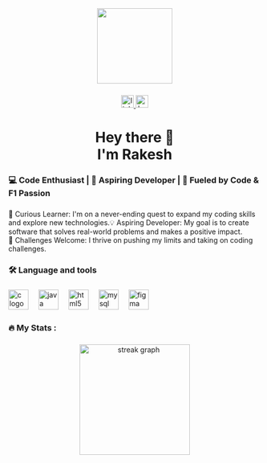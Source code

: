 ﻿<div align="center">
  <img height="150" src="https://user-images.githubusercontent.com/75851313/151668395-5591532b-28da-46a6-9476-7c9694bcb60e.gif"  />
</div>

###

<div align="center">
   <a href="https://www.linkedin.com/in/rakesh-hegde-bab0a825b/">
  <img src="https://img.shields.io/static/v1?message=LinkedIn&logo=linkedin&label=&color=0077B5&logoColor=white&labelColor=&style=for-the-badge" height="25" alt="linkedin logo"  />
  </a>
  <a href="https://www.hackerrank.com/profile/rakeshhegde305">
  <img src="https://img.shields.io/static/v1?message=HackerRank&logo=hackerrank&label=&color=2EC866&logoColor=white&labelColor=&style=for-the-badge" height="25" alt="hackerrank logo"  />
  </a>
</div>

###

<h1 align="center">Hey there 👋 <br> I'm Rakesh</h1>

###

<h3 align="left">💻 Code Enthusiast | 🚀 Aspiring Developer | 🏁 Fueled by Code & F1 Passion</h3>

###

<p align="left">🧠 Curious Learner: I'm on a never-ending quest to expand my coding skills and explore new technologies.💡 Aspiring Developer: My goal is to create software that solves real-world problems and makes a positive impact. <br>🎯 Challenges Welcome: I thrive on pushing my limits and taking on coding challenges.</p></p>

###

<h3 align="left">🛠 Language and tools</h3>

###

<div align="left">
  <img src="https://cdn.jsdelivr.net/gh/devicons/devicon/icons/c/c-original.svg" height="40" alt="c logo"  />
  <img width="12" />
  <img src="https://cdn.jsdelivr.net/gh/devicons/devicon/icons/java/java-original.svg" height="40" alt="java logo"  />
  <img width="12" />
  <img src="https://cdn.jsdelivr.net/gh/devicons/devicon/icons/html5/html5-original.svg" height="40" alt="html5 logo"  />
  <img width="12" />
  <img src="https://cdn.jsdelivr.net/gh/devicons/devicon/icons/mysql/mysql-original.svg" height="40" alt="mysql logo"  />
  <img width="12" />
  <img src="https://cdn.jsdelivr.net/gh/devicons/devicon/icons/figma/figma-original.svg" height="40" alt="figma logo"  />
</div>

###

<h3 align="left">🔥   My Stats :</h3>

###

<div align="center">
  <img src="https://streak-stats.demolab.com?user=Rakesh032004&locale=en&mode=daily&theme=dark&hide_border=false&border_radius=5&order=3" height="220" alt="streak graph"  />
</div>

###
